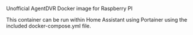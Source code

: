 Unofficial AgentDVR Docker image for Raspberry PI

This container can be run within Home Assistant using Portainer using the included docker-compose.yml file.